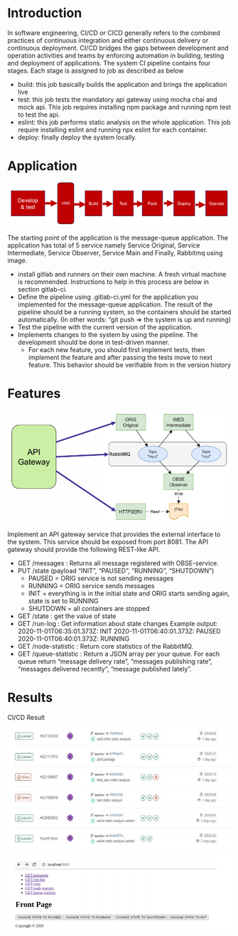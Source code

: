 # Introduction
In software engineering, CI/CD or CICD generally refers to the combined practices of continuous integration and either continuous delivery or continuous deployment. CI/CD bridges 
the gaps between development and operation activities and teams by enforcing automation in building, testing and deployment of applications. The system CI pipeline contains four stages. Each stage is assigned to job as described as below 
- build: this job basically builds the application and brings the application live
- test: this job tests the mandatory api gateway using mocha chai and mock api. This job requires installing npm package and running npm test to test the api.
- eslint: this job performs static analysis on the whole application. This job require installing eslint and running npx eslint for each container.
- deploy: finally deploy the system locally.

# Application

![CICD1 Diagram](img/CICD1.PNG "CICD1 Diagram")

The starting point of the application is the message-queue application. The application has total of 5 service namely Service Original, Service Intermediate, Service Observer, Service Main and Finally, Rabbitmq using image. 
- install gitlab and runners on their own machine. A fresh virtual machine is recommended. Instructions to help in this process are below in section gitlab-ci. 
- Define the pipeline using .gitlab-ci.yml for the application you implemented for the message-queue application. The result of the pipeline should be a running system, so the 
containers should be started automatically. (In other words: “git push => the system is up and running)
- Test the pipeline with the current version of the application.
- Implements changes to the system by using the pipeline. The development should be done in test-driven manner.
   - For each new feature, you should first implement tests, then implement the feature
and after passing the tests move to next feature. This behavior should be verifiable 
from in the version history

# Features

![CICD2 Diagram](img/CICD2.PNG "CICD2 Diagram")

Implement an API gateway service that provides the external interface to the system. This service should be exposed from port 8081. The API gateway should provide the following REST-like API.

- GET /messages : Returns all message registered with OBSE-service. 
- PUT /state (payload “INIT”, “PAUSED”, “RUNNING”, “SHUTDOWN”)
  - PAUSED = ORIG service is not sending messages
  - RUNNING = ORIG service sends messages
  - INIT = everything is in the initial state and ORIG starts sending again, state is set to RUNNING
  - SHUTDOWN = all containers are stopped
- GET /state : get the value of state
- GET /run-log : Get information about state changes
    Example output:
    2020-11-01T06:35:01.373Z: INIT
    2020-11-01T06:40:01.373Z: PAUSED
    2020-11-01T06:40:01.373Z: RUNNING
- GET /node-statistic : Return core statistics of the RabbitMQ.
- GET /queue-statistic : Return a JSON array per your queue. For each queue return “message delivery rate”, “messages publishing rate”, “messages delivered recently”, “message published lately”. 

# Results
CI/CD Result

![CICD Diagram](img/CICD.PNG "CICD Diagram")

![CICD3 Diagram](img/CICD3.PNG "CICD3 Diagram")
